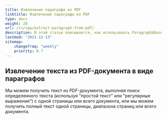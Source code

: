 ```yaml
---
title: Извлечение параграфа из PDF
linktitle: Извлечение параграфа из PDF
type: docs
weight: 20
url: /ru/cpp/extract-paragraph-from-pdf/
description: В этой статье описывается, как использовать ParagraphAbsorber - специальный инструмент в Aspose.PDF для извлечения текста из PDF-документов.
lastmod: "2021-12-13"
sitemap:
    changefreq: "weekly"
    priority: 0.7
---
```


## Извлечение текста из PDF-документа в виде параграфов

Мы можем получить текст из PDF-документа, выполняя поиск определенного текста (используя "простой текст" или "регулярные выражения") с одной страницы или всего документа, или мы можем получить полный текст одной страницы, диапазона страниц или всего документа.
``` Однако, в некоторых случаях, вам требуется извлечь абзацы из PDF документа или текст в виде абзацев. Мы реализовали функциональность для поиска секций и абзацев в тексте страниц PDF документа. Мы внедрили класс ParagraphAbsorber (как TextFragmentAbsorber и TextAbsorber), который может быть использован для извлечения абзацев из PDF документов. Существует два следующих способа, которые вы можете использовать с ParagraphAbsorber: